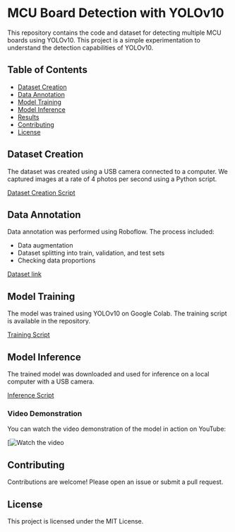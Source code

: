 # MCU Board Detection with YOLOv10

This repository contains the code and dataset for detecting multiple MCU boards using YOLOv10. This project is a simple experimentation to understand the detection capabilities of YOLOv10.

## Table of Contents

- [Dataset Creation](#dataset-creation)
- [Data Annotation](#data-annotation)
- [Model Training](#model-training)
- [Model Inference](#model-inference)
- [Results](#results)
- [Contributing](#contributing)
- [License](#license)

## Dataset Creation

The dataset was created using a USB camera connected to a computer. We captured images at a rate of 4 photos per second using a Python script.

[Dataset Creation Script](https://github.com/fitranurmayadi/yolov10_testing_mcu_detection/blob/main/Create%20dataset)

## Data Annotation

Data annotation was performed using Roboflow. The process included:
- Data augmentation
- Dataset splitting into train, validation, and test sets
- Checking data proportions

[Dataset link](https://universe.roboflow.com/uji-coba-yolov8/mcu-board-detection)

## Model Training

The model was trained using YOLOv10 on Google Colab. The training script is available in the repository.

[Training Script](https://github.com/fitranurmayadi/yolov10_testing_mcu_detection/blob/main/Train)

## Model Inference

The trained model was downloaded and used for inference on a local computer with a USB camera.

[Inference Script](https://github.com/fitranurmayadi/yolov10_testing_mcu_detection/blob/main/Inference)


### Video Demonstration

You can watch the video demonstration of the model in action on YouTube:

[![Watch the video](https://youtu.be/csLNx4I1xVw)

## Contributing

Contributions are welcome! Please open an issue or submit a pull request.

## License

This project is licensed under the MIT License.
